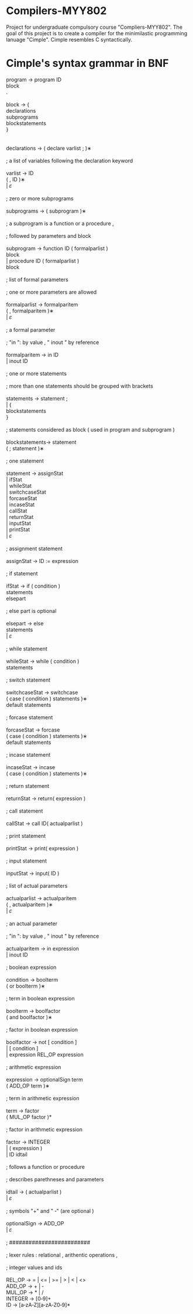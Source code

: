 # Compilers-MYY802
Project for undergraduate compulsory course "Compliers-MYY802". 
The goal of this project is to create a compiler for the minimilastic programming lanuage "Cimple".
Cimple resembles C syntactically. 

# Cimple's syntax grammar in BNF

program → program ID   <br>
block   <br>
.   <br>
  <br>
block → {   <br>
declarations   <br>
subprograms   <br>
blockstatements   <br>
}   <br>
  <br>
  <br>
declarations → ( declare varlist ; )∗   <br>
  <br>
;   a list of variables following the declaration keyword   <br> <br>
varlist → ID   <br>
( , ID )∗   <br>
| 𝜀   <br>
  <br>
;   zero or more subprograms   <br> <br>
subprograms → ( subprogram )∗   <br>
  <br>
;   a subprogram is a function or a procedure ,   <br> <br>
;   followed by parameters and block   <br> <br>
subprogram → function ID ( formalparlist )   <br>
block   <br>
| procedure ID ( formalparlist )   <br>
block   <br>
  <br>
;   list of formal parameters   <br> <br>
;   one or more parameters are allowed   <br> <br>
formalparlist → formalparitem   <br>
( , formalparitem )∗   <br>
| 𝜀   <br>
  <br>
;   a formal parameter   <br> <br>
;   "in ": by value , " inout " by reference   <br> <br>
formalparitem → in ID   <br>
| inout ID   <br>
  <br>
;   one or more statements   <br> <br>
;   more than one statements should be grouped with brackets   <br> <br>
statements → statement ;   <br>
| {   <br>
blockstatements   <br>
}   <br>
  <br>
;   statements considered as block ( used in program and subprogram )   <br> <br>
blockstatements→ statement   <br>
( ; statement )∗   <br>
  <br>
;   one statement   <br> <br>
statement → assignStat   <br>
| ifStat   <br>
| whileStat   <br>
| switchcaseStat   <br>
| forcaseStat   <br>
| incaseStat   <br>
| callStat   <br>
| returnStat   <br>
| inputStat   <br>
| printStat   <br>
| 𝜀   <br>
  <br>
;   assignment statement   <br> <br>
assignStat → ID := expression   <br>
  <br>
;   if statement   <br> <br>
ifStat → if ( condition )   <br>
statements   <br>
elsepart   <br>
  <br>
;   else part is optional   <br> <br>
elsepart → else   <br>
statements   <br>
| 𝜀   <br>
  <br>
;   while statement   <br> <br>
whileStat → while ( condition )   <br>
statements   <br>
  <br>
;   switch statement   <br> <br>
switchcaseStat → switchcase   <br>
( case ( condition ) statements )∗   <br>
default statements   <br>
  <br>
;   forcase statement   <br> <br>
forcaseStat → forcase   <br>
( case ( condition ) statements )∗   <br>
default statements   <br>
  <br>
;   incase statement   <br> <br>
incaseStat → incase   <br>
( case ( condition ) statements )∗   <br>
  <br>
;   return statement   <br> <br>
returnStat → return( expression )   <br>
  <br>
;   call statement   <br> <br>
callStat → call ID( actualparlist )   <br>
  <br>
;   print statement   <br> <br>
printStat → print( expression )   <br>
  <br>
;   input statement   <br> <br>
inputStat → input( ID )   <br>
  <br>
;   list of actual parameters   <br> <br>
actualparlist → actualparitem   <br>
( , actualparitem )∗   <br>
| 𝜀   <br>
  <br>
;   an actual parameter   <br> <br>
;   "in ": by value , " inout " by reference   <br> <br>
actualparitem → in expression   <br>
| inout ID   <br>
  <br>
;   boolean expression   <br> <br>
condition → boolterm   <br>
( or boolterm )∗   <br>
  <br>
;   term in boolean expression   <br> <br>
boolterm → boolfactor   <br>
( and boolfactor )∗   <br>
  <br>
;   factor in boolean expression   <br> <br>
boolfactor → not [ condition ]   <br>
| [ condition ]   <br>
| expression REL_OP expression   <br>
  <br>
;   arithmetic expression   <br> <br>
expression → optionalSign term   <br>
( ADD_OP term )∗   <br>
  <br>
;   term in arithmetic expression   <br> <br>
term → factor   <br>
( MUL_OP factor )*   <br>
  <br>
;   factor in arithmetic expression   <br> <br>
factor → INTEGER   <br>
| ( expression )   <br>
| ID idtail   <br>
  <br>
;   follows a function or procedure   <br> <br>
;   describes parethneses and parameters   <br> <br>
idtail → ( actualparlist )   <br>
| 𝜀   <br>
  <br>
;   symbols "+" and " ‐" (are optional )   <br> <br>
optionalSign → ADD_OP   <br>
| 𝜀   <br>
  <br>
;   #########################   <br> <br>
;   lexer rules : relational , arithentic operations ,   <br> <br>
;   integer values and ids   <br> <br>
REL_OP → = | <= | >= | > | < | <>   <br>
ADD_OP → + | ‐   <br>
MUL_OP → * | /   <br>
INTEGER → [0‐9]+   <br>
ID → [a‐zA‐Z][a‐zA‐Z0‐9]*   <br>
  <br>


